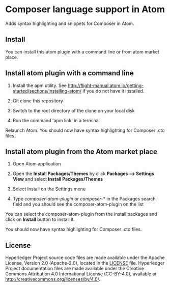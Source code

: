 # Composer language support in Atom

Adds syntax highlighting and snippets for Composer in Atom.

## Install
You can install this atom plugin with a command line or from atom market place.

## Install atom plugin with a command line

1. Install the apm utility. See http://flight-manual.atom.io/getting-started/sections/installing-atom/
if you do not have it installed.

2. Git clone this repository

3. Switch to the root directory of the clone on your local disk

4. Run the command 'apm link' in a terminal

Relaunch Atom. You should now have syntax highlighting for Composer .cto files.

## Install atom plugin from the Atom market place
1. Open Atom application

2. Open the __Install Packages/Themes__ by click __Packages --> Settings View__ and select __Install Packages/Themes__

3. Select Install on the Settings menu

4. Type *composer-atom-plugin* or *composer-** in the Packages search field and you should see the composer-atom-plugin on the list

You can select the composer-atom-plugin from the install packages and click on **Install** button to install it.

You should now have syntax highlighting for Composer .cto files.

## License <a name="license"></a>
Hyperledger Project source code files are made available under the Apache License, Version 2.0 (Apache-2.0), located in the [LICENSE](LICENSE) file. Hyperledger Project documentation files are made available under the Creative Commons Attribution 4.0 International License (CC-BY-4.0), available at http://creativecommons.org/licenses/by/4.0/.
